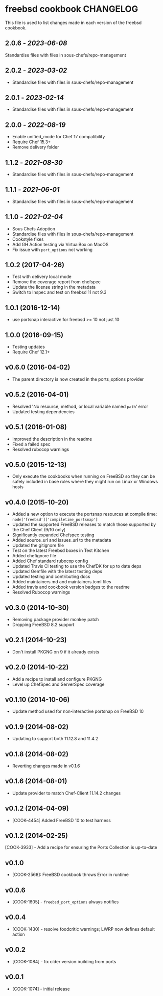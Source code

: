 # freebsd cookbook CHANGELOG

This file is used to list changes made in each version of the freebsd cookbook.

## 2.0.6 - *2023-06-08*

Standardise files with files in sous-chefs/repo-management

## 2.0.2 - *2023-03-02*

* Standardise files with files in sous-chefs/repo-management

## 2.0.1 - *2023-02-14*

* Standardise files with files in sous-chefs/repo-management

## 2.0.0 - *2022-08-19*

* Enable unified_mode for Chef 17 compatibility
* Require Chef 15.3+
* Remove delivery folder

## 1.1.2 - *2021-08-30*

* Standardise files with files in sous-chefs/repo-management

## 1.1.1 - *2021-06-01*

* Standardise files with files in sous-chefs/repo-management

## 1.1.0 - *2021-02-04*

* Sous Chefs Adoption
* Standardise files with files in sous-chefs/repo-management
* Cookstyle fixes
* Add GH Action testing via VirtualBox on MacOS
* Fix issue with `port_options` not working

## 1.0.2 (2017-04-26)

* Test with delivery local mode
* Remove the coverage report from chefspec
* Update the license string in the metadata
* Switch to Inspec and test on freebsd 11 not 9.3

## 1.0.1 (2016-12-14)

* use portsnap interactive for freebsd >= 10 not just 10

## 1.0.0 (2016-09-15)

* Testing updates
* Require Chef 12.1+

## v0.6.0 (2016-04-02)

* The parent directory is now created in the ports_options provider

## v0.5.2 (2016-04-01)

* Resolved 'No resource, method, or local variable named `path`' error
* Updated testing dependencies

## v0.5.1 (2016-01-08)

* Improved the description in the readme
* Fixed a failed spec
* Resolved rubocop warnings

## v0.5.0 (2015-12-13)

* Only execute the cookbooks when running on FreeBSD so they can be safely included in base roles where they might run on Linux or Windows hosts

## v0.4.0 (2015-10-20)

* Added a new option to execute the portsnap resources at compile time: `node['freebsd']['compiletime_portsnap']`
* Updated the supported FreeBSD releases to match those supported by the Chef Client (9/10 only)
* Significantly expanded Chefspec testing
* Added source_url and issues_url to the metadata
* Updated the gitignore file
* Test on the latest Freebsd boxes in Test Kitchen
* Added chefignore file
* Added Chef standard rubocop config
* Updated Travis CI testing to use the ChefDK for up to date deps
* Updated Gemfile with the latest testing deps
* Updated testing and contributing docs
* Added maintainers.md and maintainers.toml files
* Added travis and cookbook version badges to the readme
* Resolved Rubocop warnings

## v0.3.0 (2014-10-30)

* Removing package provider monkey patch
* Dropping FreeBSD 8.2 support

## v0.2.1 (2014-10-23)

* Don't install PKGNG on 9 if it already exists

## v0.2.0 (2014-10-22)

* Add a recipe to install and configure PKGNG
* Level up ChefSpec and ServerSpec coverage

## v0.1.10 (2014-10-06)

* Update method used for non-interactive portsnap on FreeBSD 10

## v0.1.9 (2014-08-02)

* Updating to support both 11.12.8 and 11.4.2

## v0.1.8 (2014-08-02)

* Reverting changes made in v0.1.6

## v0.1.6 (2014-08-01)

* Update provider to match Chef-Client 11.14.2 changes

## v0.1.2 (2014-04-09)

* [COOK-4454] Added FreeBSD 10 to test harness

## v0.1.2 (2014-02-25)

[COOK-3933] - Add a recipe for ensuring the Ports Collection is up-to-date

## v0.1.0

* [COOK-2568]: FreeBSD cookbook throws Error in runtime

## v0.0.6

* [COOK-1605] - `freebsd_port_options` always notifies

## v0.0.4

* [COOK-1430] - resolve foodcritic warnings; LWRP now defines default action

## v0.0.2

* [COOK-1084] - fix older version building from ports

## v0.0.1

* [COOK-1074] - initial release
